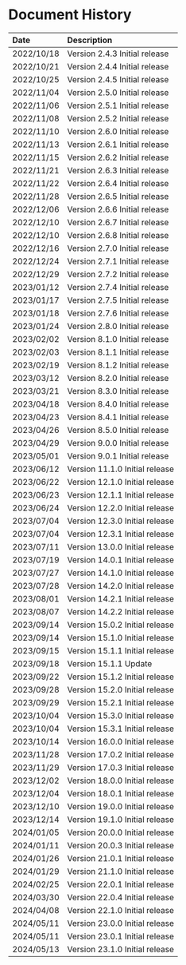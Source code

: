# Document History

| Date       | Description                                   |
| :--------  | :-------------------------------------------- |
| 2022/10/18 | Version 2.4.3 Initial release                 |
| 2022/10/21 | Version 2.4.4 Initial release                 |
| 2022/10/25 | Version 2.4.5 Initial release                 |
| 2022/11/04 | Version 2.5.0 Initial release                 |
| 2022/11/06 | Version 2.5.1 Initial release                 |
| 2022/11/08 | Version 2.5.2 Initial release                 |
| 2022/11/10 | Version 2.6.0 Initial release                 |
| 2022/11/13 | Version 2.6.1 Initial release                 |
| 2022/11/15 | Version 2.6.2 Initial release                 |
| 2022/11/21 | Version 2.6.3 Initial release                 |
| 2022/11/22 | Version 2.6.4 Initial release                 |
| 2022/11/28 | Version 2.6.5 Initial release                 |
| 2022/12/06 | Version 2.6.6 Initial release                 |
| 2022/12/10 | Version 2.6.7 Initial release                 |
| 2022/12/10 | Version 2.6.8 Initial release                 |
| 2022/12/16 | Version 2.7.0 Initial release                 |
| 2022/12/24 | Version 2.7.1 Initial release                 |
| 2022/12/29 | Version 2.7.2 Initial release                 |
| 2023/01/12 | Version 2.7.4 Initial release                 |
| 2023/01/17 | Version 2.7.5 Initial release                 |
| 2023/01/18 | Version 2.7.6 Initial release                 |
| 2023/01/24 | Version 2.8.0 Initial release                 |
| 2023/02/02 | Version 8.1.0 Initial release                 |
| 2023/02/03 | Version 8.1.1 Initial release                 |
| 2023/02/19 | Version 8.1.2 Initial release                 |
| 2023/03/12 | Version 8.2.0 Initial release                 |
| 2023/03/21 | Version 8.3.0 Initial release                 |
| 2023/04/18 | Version 8.4.0 Initial release                 |
| 2023/04/23 | Version 8.4.1 Initial release                 |
| 2023/04/26 | Version 8.5.0 Initial release                 |
| 2023/04/29 | Version 9.0.0 Initial release                 |
| 2023/05/01 | Version 9.0.1 Initial release                 |
| 2023/06/12 | Version 11.1.0 Initial release                |
| 2023/06/22 | Version 12.1.0 Initial release                |
| 2023/06/23 | Version 12.1.1 Initial release                |
| 2023/06/24 | Version 12.2.0 Initial release                |
| 2023/07/04 | Version 12.3.0 Initial release                |
| 2023/07/04 | Version 12.3.1 Initial release                |
| 2023/07/11 | Version 13.0.0 Initial release                |
| 2023/07/19 | Version 14.0.1 Initial release                |
| 2023/07/27 | Version 14.1.0 Initial release                |
| 2023/07/28 | Version 14.2.0 Initial release                |
| 2023/08/01 | Version 14.2.1 Initial release                |
| 2023/08/07 | Version 14.2.2 Initial release                |
| 2023/09/14 | Version 15.0.2 Initial release                |
| 2023/09/14 | Version 15.1.0 Initial release                |
| 2023/09/15 | Version 15.1.1 Initial release                |
| 2023/09/18 | Version 15.1.1 Update                         |
| 2023/09/22 | Version 15.1.2 Initial release                |
| 2023/09/28 | Version 15.2.0 Initial release                |
| 2023/09/29 | Version 15.2.1 Initial release                |
| 2023/10/04 | Version 15.3.0 Initial release                |
| 2023/10/04 | Version 15.3.1 Initial release                |
| 2023/10/14 | Version 16.0.0 Initial release                |
| 2023/11/28 | Version 17.0.2 Initial release                |
| 2023/11/29 | Version 17.0.3 Initial release |
| 2023/12/02 | Version 18.0.0 Initial release |
| 2023/12/04 | Version 18.0.1 Initial release |
| 2023/12/10 | Version 19.0.0 Initial release |
| 2023/12/14 | Version 19.1.0 Initial release |
| 2024/01/05 | Version 20.0.0 Initial release |
| 2024/01/11 | Version 20.0.3 Initial release |
| 2024/01/26 | Version 21.0.1 Initial release |
| 2024/01/29 | Version 21.1.0 Initial release |
| 2024/02/25 | Version 22.0.1 Initial release |
| 2024/03/30 | Version 22.0.4 Initial release |
| 2024/04/08 | Version 22.1.0 Initial release |
| 2024/05/11 | Version 23.0.0 Initial release |
| 2024/05/11 | Version 23.0.1 Initial release |
| 2024/05/13 | Version 23.1.0 Initial release |
